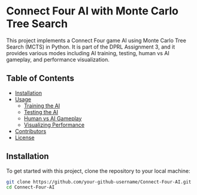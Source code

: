 # Connect Four AI with Monte Carlo Tree Search

This project implements a Connect Four game AI using Monte Carlo Tree Search (MCTS) in Python. It is part of the DPRL Assignment 3, and it provides various modes including AI training, testing, human vs AI gameplay, and performance visualization.

## Table of Contents

- [Installation](#installation)
- [Usage](#usage)
  - [Training the AI](#training-the-ai)
  - [Testing the AI](#testing-the-ai)
  - [Human vs AI Gameplay](#human-vs-ai-gameplay)
  - [Visualizing Performance](#visualizing-performance)
- [Contributors](#contributors)
- [License](#license)

## Installation

To get started with this project, clone the repository to your local machine:

```bash
git clone https://github.com/your-github-username/Connect-Four-AI.git
cd Connect-Four-AI
